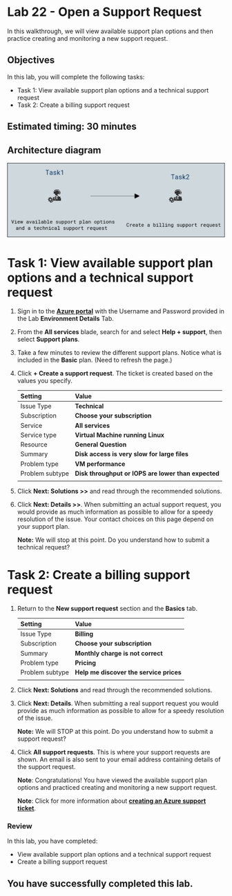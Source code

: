 # Lab 22 - Open a Support Request

In this walkthrough, we will view available support plan options and then practice creating and monitoring a new support request.

## Objectives

In this lab, you will complete the following tasks:

+ Task 1: View available support plan options and a technical support request
+ Task 2: Create a billing support request
  
## Estimated timing: 30 minutes

## Architecture diagram

![](../images/az900lab22.png)

# Task 1: View available support plan options and a technical support request

1. Sign in to the [**Azure portal**](https://portal.azure.com) with the Username and Password provided in the Lab **Environment Details** Tab.

2. From the **All services** blade, search for and select **Help + support**, then select **Support plans**.

3. Take a few minutes to review the different support plans. Notice what is included in the **Basic** plan. (Need to refresh the page.)

4. Click **+ Create a support request**. The ticket is created based on the values you specify. 

    | Setting | Value|
    |----|--------|
    | Issue Type| **Technical** |
    | Subscription | **Choose your subscription** |
    | Service | **All services** |
    | Service type | **Virtual Machine running Linux** |
    | Resource | **General Question** |
    | Summary | **Disk access is very slow for large files** |
    | Problem type | **VM performance** |
    | Problem subtype | **Disk throughput or IOPS are lower than expected** |    
    | | |

5. Click **Next: Solutions >>** and read through the recommended solutions.

6. Click **Next: Details >>**. When submitting an actual support request, you would provide as much information as possible to allow for a speedy resolution of the issue. Your contact choices on this page depend on your support plan. 

    **Note:** We will stop at this point. Do you understand how to submit a technical request?

# Task 2: Create a billing support request

1. Return to the **New support request** section and the **Basics** tab. 

    | Setting | Value|
    |----|--------|
    | Issue Type| **Billing** |
    | Subscription | **Choose your subscription** |
    | Summary | **Monthly charge is not correct** |
    | Problem type | **Pricing** |
    | Problem subtype | **Help me discover the service prices** |    
    | | |

2. Click **Next: Solutions** and read through the recommended solutions.

3. Click **Next: Details**.  When submitting a real support request you would provide as much information as possible to allow for a speedy resolution of the issue. 

    **Note:** We will STOP at this point. Do you understand how to submit a support request?

4. Click **All support requests**. This is where your support requests are shown. An email is also sent to your email address containing details of the support request.

   **Note**: Congratulations! You have viewed the available support plan options and practiced creating and monitoring a new support request.

   **Note**: Click for more information about [**creating an Azure support ticket**](https://azure.microsoft.com/en-us/support/create-ticket).

### Review
In this lab, you have completed:
- View available support plan options and a technical support request
- Create a billing support request
  
## You have successfully completed this lab.

